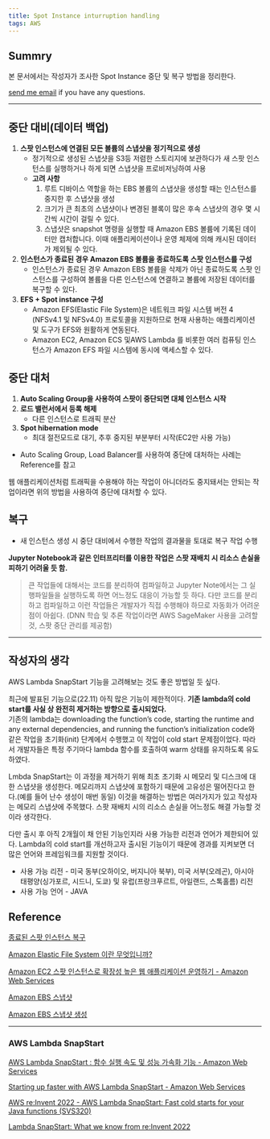 ```yaml
---
title: Spot Instance inturruption handling
tags: AWS
---
```


## Summry

본 문서에서는 작성자가 조사한 Spot Instance 중단 및 복구 방법을 정리한다.

[send me email](mailto:jewel7492@gmail.com) if you have any questions.

<!--more-->

---

## 중단 대비(데이터 백업)

1. **스팟 인스턴스에 연결된 모든 볼륨의 스냅샷을 정기적으로 생성**
   - 정기적으로 생성된 스냅샷을 S3등 저렴한 스토리지에 보관하다가 새 스팟 인스턴스를 실행하거나 하게 되면 스냅샷을 프로비저닝하여 사용
   - **고려 사항**
     1. 루트 디바이스 역할을 하는 EBS 볼륨의 스냅샷을 생성할 때는 인스턴스를 중지한 후 스냅샷을 생성
     2. 크기가 큰 최초의 스냅샷이나 변경된 블록이 많은 후속 스냅샷의 경우 몇 시간씩 시간이 걸릴 수 있다.
     3. 스냅샷은 snapshot 명령을 실행할 때 Amazon EBS 볼륨에 기록된 데이터만 캡처합니다. 이때 애플리케이션이나 운영 체제에 의해 캐시된 데이터가 제외될 수 있다.
2. **인스턴스가 종료된 경우 Amazon EBS 볼륨을 종료하도록 스팟 인스턴스를 구성**
   - 인스턴스가 종료된 경우 Amazon EBS 볼륨을 삭제가 아닌 종료하도록 스팟 인스턴스를 구성하여 볼륨을 다른 인스턴스에 연결하고 볼륨에 저장된 데이터를 복구할 수 있다.
3. **EFS + Spot instance 구성**
   - Amazon EFS(Elastic File System)은 네트워크 파일 시스템 버전 4 (NFSv4.1 및 NFSv4.0) 프로토콜을 지원하므로 현재 사용하는 애플리케이션 및 도구가 EFS와 원활하게 연동된다.
   - Amazon EC2, Amazon ECS 및AWS Lambda 를 비롯한 여러 컴퓨팅 인스턴스가 Amazon EFS 파일 시스템에 동시에 액세스할 수 있다.

## 중단 대처

1. **Auto Scaling Group을 사용하여 스팟이 중단되면 대체 인스턴스 시작**
2. **로드 밸런서에서 등록 해제**
   - 다른 인스턴스로 트래픽 분산
3. **Spot hibernation mode**
   - 최대 절전모드로 대기, 추후 중지된 부분부터 시작(EC2만 사용 가능)

- Auto Scaling Group, Load Balancer를 사용하여 중단에 대처하는 사례는 Reference를 참고

웹 애플리케이션처럼 트래픽을 수용해야 하는 작업이 아니더라도 중지돼서는 안되는 작업이라면 위의 방법을 사용하여 중단에 대처할 수 있다.

## 복구

- 새 인스턴스 생성 시 중단 대비에서 수행한 작업의 결과물을 토대로 복구 작업 수행

**Jupyter Notebook과 같은 인터프리터를 이용한 작업은 스팟 재배치 시 리소스 손실을 피하기 어려울 듯 함.**

> 큰 작업들에 대해서는 코드를 분리하여 컴파일하고 Jupyter Note에서는 그 실행파일들을 실행하도록 하면 어느정도 대응이 가능할 듯 하다. 다만 코드를 분리하고 컴파일하고 이런 작업들은 개발자가 직접 수행해야 하므로 자동화가 어려운 점이 아쉽다. (DNN 학습 및 추론 작업이라면 AWS SageMaker 사용을 고려할 것, 스팟 중단 관리를 제공함)

---

## 작성자의 생각

AWS Lambda SnapStart 기능을 고려해보는 것도 좋은 방법일 듯 싶다.

최근에 발표된 기능으로(22.11) 아직 많은 기능이 제한적이다. **기존 lambda의 cold start를 사실 상 완전히 제거하는 방향으로 출시되었다.**  
기존의 lambda는 downloading the function’s code, starting the runtime and any external dependencies, and running the function’s initialization code와 같은 작업을 초기화(init) 단계에서 수행했고 이 작업이 cold start 문제점이었다. 따라서 개발자들은 특정 주기마다 lambda 함수를 호출하여 warm 상태를 유지하도록 유도 하였다.

Lmbda SnapStart는 이 과정을 제거하기 위해 최초 초기화 시 메모리 및 디스크에 대한 스냅샷을 생성한다. 메모리까지 스냅샷에 포함하기 때문에 고유성은 떨어진다고 한다.(예를 들어 난수 생성이 매번 동일) 이것을 해결하는 방법은 여러가지가 있고 작성자는 메모리 스냅샷에 주목했다. 스팟 재배치 시의 리소스 손실을 어느정도 해결 가능할 것이라 생각한다.

다만 출시 후 아직 2개월이 채 안된 기능인지라 사용 가능한 리전과 언어가 제한되어 있다. Lambda의 cold start를 개선하고자 출시된 기능이기 때문에 경과를 지켜보면 더 많은 언어와 프레임워크를 지원할 것이다.

- 사용 가능 리전 - 미국 동부(오하이오, 버지니아 북부), 미국 서부(오레곤), 아시아 태평양(싱가포르, 시드니, 도쿄) 및 유럽(프랑크푸르트, 아일랜드, 스톡홀름) 리전
- 사용 가능 언어 - JAVA

## Reference

[종료된 스팟 인스턴스 복구](https://aws.amazon.com/ko/premiumsupport/knowledge-center/spot-instance-terminate/)

[Amazon Elastic File System 이란 무엇입니까?](https://docs.aws.amazon.com/ko_kr/efs/latest/ug/whatisefs.html)

[Amazon EC2 스팟 인스턴스로 확장성 높은 웹 애플리케이션 운영하기 - Amazon Web Services](https://aws.amazon.com/ko/blogs/korea/running-high-scale-web-on-spot-instances/)

[Amazon EBS 스냅샷](https://docs.aws.amazon.com/ko_kr/AWSEC2/latest/UserGuide/EBSSnapshots.html)

[Amazon EBS 스냅샷 생성](https://docs.aws.amazon.com/ko_kr/AWSEC2/latest/UserGuide/ebs-creating-snapshot.html)

---

### AWS Lambda SnapStart

[AWS Lambda SnapStart : 함수 실행 속도 및 성능 가속화 기능 - Amazon Web Services](https://aws.amazon.com/ko/blogs/korea/new-accelerate-your-lambda-functions-with-lambda-snapstart/)

[Starting up faster with AWS Lambda SnapStart - Amazon Web Services](https://aws.amazon.com/ko/blogs/compute/starting-up-faster-with-aws-lambda-snapstart/)

[AWS re:Invent 2022 - AWS Lambda SnapStart: Fast cold starts for your Java functions (SVS320)](https://www.youtube.com/watch?v=ZbnAithBNYY&ab_channel=AWSEvents)

[Lambda SnapStart: What we know from re:Invent 2022](https://acloudguru.com/blog/business/lambda-snapstart-reinvent-2022)

